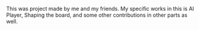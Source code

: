 This was project made by me and my friends. My specific works in this is AI Player, Shaping the board, and some other contributions in other parts as well.

